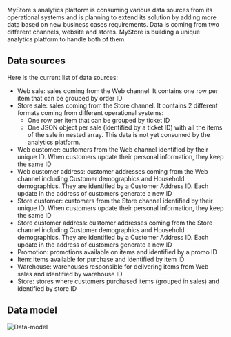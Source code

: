 MyStore's analytics platform is consuming various data sources from its operational systems and is planning to extend its solution by adding more data based on new business cases requirements. Data is coming from two different channels, website and stores. MyStore is building a unique analytics platform to handle both of them.

## Data sources

Here is the current list of data sources:

* Web sale: sales coming from the Web channel. It contains one row per item that can be grouped by order ID
* Store sale: sales coming from the Store channel. It contains 2 different formats coming from different operational systems:
  * One row per item that can be grouped by ticket ID
  * One JSON object per sale (identified by a ticket ID) with all the items of the sale in nested array. This data is not yet consumed by the analytics platform.
* Web customer: customers from the Web channel identified by their unique ID. When customers update their personal information, they keep the same ID
* Web customer address: customer addresses coming from the Web channel including Customer demographics and Household demographics. They are identified by a Customer Address ID. Each update in the address of customers generate a new ID
* Store customer: customers from the Store channel identified by their unique ID. When customers update their personal information, they keep the same ID
* Store customer address: customer addresses coming from the Store channel including Customer demographics and Household demographics. They are identified by a Customer Address ID. Each update in the address of customers generate a new ID
* Promotion: promotions available on items and identified by a promo ID
* Item: items available for purchase and identified by item ID
* Warehouse: warehouses responsible for delivering items from Web sales and identified by warehouse ID
* Store: stores where customers purchased items (grouped in sales) and identified by store ID

## Data model

![Data-model](../resources/data-model.png)
